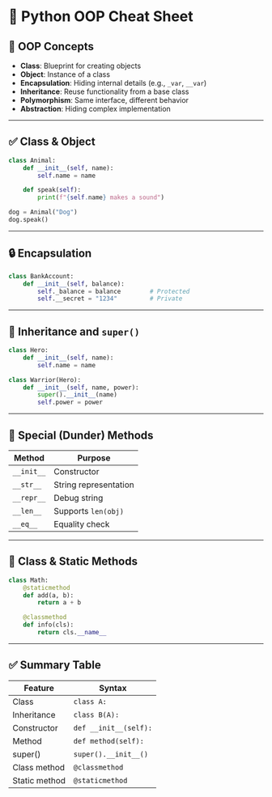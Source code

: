 
# 🧠 Python OOP Cheat Sheet

## 🧱 OOP Concepts

- **Class**: Blueprint for creating objects
- **Object**: Instance of a class
- **Encapsulation**: Hiding internal details (e.g., `_var`, `__var`)
- **Inheritance**: Reuse functionality from a base class
- **Polymorphism**: Same interface, different behavior
- **Abstraction**: Hiding complex implementation

---

## ✅ Class & Object

```python
class Animal:
    def __init__(self, name):
        self.name = name

    def speak(self):
        print(f"{self.name} makes a sound")

dog = Animal("Dog")
dog.speak()
```

---

## 🔒 Encapsulation

```python
class BankAccount:
    def __init__(self, balance):
        self._balance = balance        # Protected
        self.__secret = "1234"         # Private
```

---

## 🔁 Inheritance and `super()`

```python
class Hero:
    def __init__(self, name):
        self.name = name

class Warrior(Hero):
    def __init__(self, name, power):
        super().__init__(name)
        self.power = power
```

---

## 🧠 Special (Dunder) Methods

| Method       | Purpose              |
|--------------|----------------------|
| `__init__`   | Constructor           |
| `__str__`    | String representation |
| `__repr__`   | Debug string          |
| `__len__`    | Supports `len(obj)`   |
| `__eq__`     | Equality check        |

---

## 🧮 Class & Static Methods

```python
class Math:
    @staticmethod
    def add(a, b):
        return a + b

    @classmethod
    def info(cls):
        return cls.__name__
```

---

## ✅ Summary Table

| Feature         | Syntax                |
|----------------|------------------------|
| Class           | `class A:`             |
| Inheritance     | `class B(A):`          |
| Constructor     | `def __init__(self):`  |
| Method          | `def method(self):`    |
| super()         | `super().__init__()`   |
| Class method    | `@classmethod`         |
| Static method   | `@staticmethod`        |
